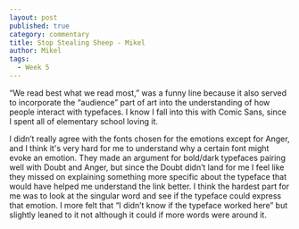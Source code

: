 ```yaml
---
layout: post
published: true
category: commentary
title: Stop Stealing Sheep - Mikel
author: Mikel
tags:
  - Week 5
---
```

“We read best what we read most,” was a funny line because it also served to incorporate the “audience” part of art into the understanding of how people interact with typefaces. I know I fall into this with Comic Sans, since I spent all of elementary school loving it. 

I didn’t really agree with the fonts chosen for the emotions except for Anger, and I think it's very hard for me to understand why a certain font might evoke an emotion. They made an argument for bold/dark typefaces pairing well with Doubt and Anger, but since the Doubt didn’t land for me I feel like they missed on explaining something more specific about the typeface that would have helped me understand the link better. I think the hardest part for me was to look at the singular word and see if the typeface could express that emotion. I more felt that “I didn’t know if the typeface worked here” but slightly leaned to it not although it could if more words were around it. 
